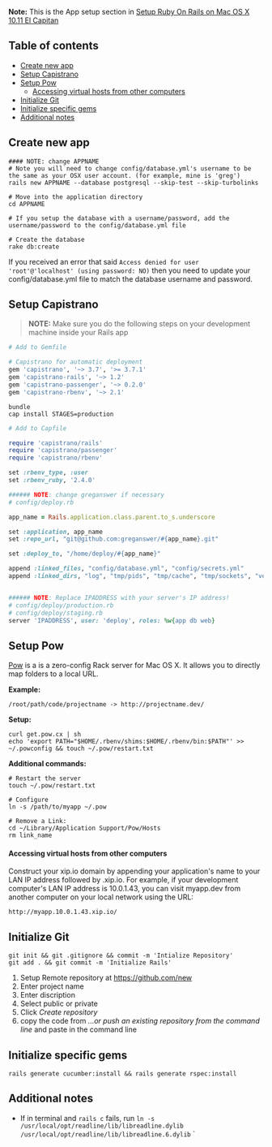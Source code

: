 **Note:** This is the App setup section in [Setup Ruby On Rails on
Mac OS X 10.11 El Capitan](https://gorails.com/setup/osx/10.11-el-capitan)

## Table of contents

- [Create new app](#create-new-app)
- [Setup Capistrano](#setup-capistrano)
- [Setup Pow](#setup-pow)
  - [Accessing virtual hosts from other computers](#Accessing-virtual-hosts-from-other-computers)
- [Initialize Git](#initialize-git)
- [Initialize specific gems](#initialize-specific-gems)
- [Additional notes](#additional-notes)

## Create new app

```shell
#### NOTE: change APPNAME
# Note you will need to change config/database.yml's username to be the same as your OSX user account. (for example, mine is 'greg')
rails new APPNAME --database postgresql --skip-test --skip-turbolinks

# Move into the application directory
cd APPNAME

# If you setup the database with a username/password, add the username/password to the config/database.yml file

# Create the database
rake db:create
```

If you received an error that said `Access denied for user 'root'@'localhost' (using password: NO)` then you need to update your config/database.yml file to match the database username and password.

## Setup Capistrano

> **NOTE:** Make sure you do the following steps on your development machine inside your Rails app

```ruby
# Add to Gemfile

# Capistrano for automatic deployment
gem 'capistrano', '~> 3.7', '>= 3.7.1'
gem 'capistrano-rails', '~> 1.2'
gem 'capistrano-passenger', '~> 0.2.0'
gem 'capistrano-rbenv', '~> 2.1'
```

```shell
bundle
cap install STAGES=production
```

```ruby
# Add to Capfile

require 'capistrano/rails'
require 'capistrano/passenger'
require 'capistrano/rbenv'

set :rbenv_type, :user
set :rbenv_ruby, '2.4.0'
```

```ruby
###### NOTE: change greganswer if necessary
# config/deploy.rb

app_name = Rails.application.class.parent.to_s.underscore

set :application, app_name
set :repo_url, "git@github.com:greganswer/#{app_name}.git"

set :deploy_to, "/home/deploy/#{app_name}"

append :linked_files, "config/database.yml", "config/secrets.yml"
append :linked_dirs, "log", "tmp/pids", "tmp/cache", "tmp/sockets", "vendor/bundle", "public/system", "public/uploads"
```

```ruby

###### NOTE: Replace IPADDRESS with your server's IP address!
# config/deploy/production.rb
# config/deploy/staging.rb
server 'IPADDRESS', user: 'deploy', roles: %w{app db web}
```

## Setup Pow

[Pow](http://pow.cx/) is a is a zero-config Rack server for Mac OS X. It allows you to directly map folders to a local URL. 

**Example:**
```shell
/root/path/code/projectname -> http://projectname.dev/
```

**Setup:**
```shell
curl get.pow.cx | sh
echo 'export PATH="$HOME/.rbenv/shims:$HOME/.rbenv/bin:$PATH"' >> ~/.powconfig && touch ~/.pow/restart.txt
```

**Additional commands:**

```shell
# Restart the server
touch ~/.pow/restart.txt

# Configure
ln -s /path/to/myapp ~/.pow

# Remove a Link:
cd ~/Library/Application Support/Pow/Hosts
rm link_name
```

#### Accessing virtual hosts from other computers

Construct your xip.io domain by appending your application's name to your LAN IP address followed by .xip.io. For example, if your development computer's LAN IP address is 10.0.1.43, you can visit myapp.dev from another computer on your local network using the URL: 

```
http://myapp.10.0.1.43.xip.io/
```

## Initialize Git

```shell
git init && git .gitignore && commit -m 'Intialize Repository'
git add . && git commit -m 'Initialize Rails'
```

1. Setup Remote repository at https://github.com/new
1. Enter project name
1. Enter discription
1. Select public or private
1. Click *Create repository*
1. copy the code from *…or push an existing repository from the command line* and paste in the command line


## Initialize specific gems

```shell
rails generate cucumber:install && rails generate rspec:install
```

## Additional notes

- If in terminal and `rails c` fails, run `ln -s /usr/local/opt/readline/lib/libreadline.dylib /usr/local/opt/readline/lib/libreadline.6.dylib`
`
